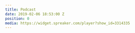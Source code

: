 ```yaml
---
title: Podcast
date: 2019-02-06 18:53:00 Z
position: 0
media: https://widget.spreaker.com/player?show_id=3314335
---
```


